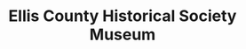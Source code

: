 ---
layout: repo
title: "Ellis County Historical Society Museum"
id: 25564
permalink: repos/25564/
---
